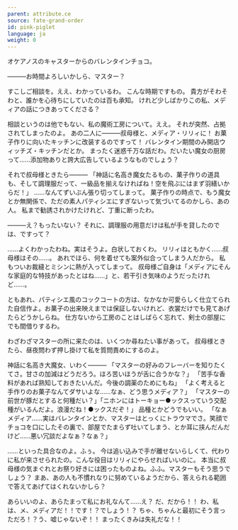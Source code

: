 ```yaml
---
parent: attribute.ce
source: fate-grand-order
id: pink-piglet
language: ja
weight: 0
---
```


オケアノスのキャスターからのバレンタインチョコ。

―――お時間よろしいかしら、マスター？

すこしご相談を。ええ、わかっているわ。
こんな時期ですもの。
貴方がそわそわと、誰かを心待ちにしていたのは百も承知。
けれど少しばかりこの私、メディアの話につきあってくださる？

相談というのは他でもない、私の魔術工房について。ええ。
それが突然、占拠されてしまったのよ。
あの二人に―――叔母様と、メディア・リリィに！
お菓子作りに向いたキッチンに改装するのですって！
バレンタイン期間のみ開店ウィッチズ・キッチンだとか。
まったく迷惑千万な話だわ。だいたい魔女の厨房って……添加物ありと誇大広告しているようなものでしょう？

それで叔母様ときたら―――
「神話に名高き魔女たるもの、菓子作りの道具も、そして調理服だって、一級品を揃えなければね！空を飛ぶにはまず羽繕いからだ！」
……なんてずいぶん張り切ってしまって。
菓子作りの時点で、もう魔女とか無関係で、ただの素人パティシエにすぎないって気づいてるのかしら、あの人。
私まで勧誘されかけたけれど、丁重に断ったわ。

―――え？もったいない？
それに、調理服の用意だけは私が手を貸したのでは、ですって？

……よくわかったわね。実はそうよ。白状しておくわ。
リリィはともかく……叔母様はその……。
あれでほら、何を着せても案外似合ってしまう人だから。
私もついお裁縫とミシンに熱が入ってしまって。
叔母様ご自身は「メディアにそんな家庭的な特技があったとはね……」と、若干引き気味のようだったけれど……。

ともあれ、パティシエ風のコックコートの方は、なかなか可愛らしく仕立てられた自信作よ。お菓子の出来映えまでは保証しないけれど、衣裳だけでも見てあげたらどうかしらね。
仕方ないから工房のことはしばらく忘れて、剣士の部屋にでも間借りするわ。

わざわざマスターの所に来たのは、いくつか尋ねたい事があって。
叔母様ときたら、昼夜問わず押し掛けて私を質問責めにするのよ。

神話に名高き大魔女、いわく―――
「マスターの好みのフレーバーを知りたくてさ。甘さの加減はどうだろう。ほろ苦いほうが舌に合うかな？」
「苦手な香料があれば熟知しておきたいんだ。今後の調薬のためにもね」
「よく考えると手作りのお菓子なんてダサいよな……なぁ、どう思うメディア？」
「マスターの前世が豚だとすると何種だい？」「ニホンにはトーキョー●ックスっていう交配種がいるんだよ。浪漫だね！●ックスだぞ！」
品種とかどうでもいい。
「なぁメディア……実はバレンタインとか、マスターはとっくにトラウマでさ。笑顔でチョコを口にしたその裏で、部屋でたまらず吐いてしまう、とか耳に挟んだんだけど……悪い冗談だよなぁ？なぁ？」

……といった具合なのよ。ふぅ。
今は追い込みで手が離せないらしくて、代わりに私が来させられたの。こんな役目はリリィにやらせればいいのに。
本当に叔母様の気まぐれとお祭り好きには困ったものよね。ふふ。マスターもそう思うでしょう？
まあ、あの人も不慣れなりに努めているようだから、答えられる範囲で答えてあげてはくれないかしら？

あらいいのよ、あらたまって私にお礼なんて……え？
だ、だから！！
わ、私は、メ、メディアだ！！です！？でしょう！？
ちゃ、ちゃんと最初にそう言っただろ！？う、嘘じゃないぞ！！
まったくきみは失礼だな！！
